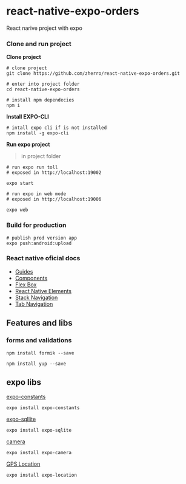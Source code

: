 # react-native-expo-orders

React narive project with expo

### Clone and run project

**Clone project**

```
# clone project
git clone https://github.com/zherro/react-native-expo-orders.git

# enter into project folder
cd react-native-expo-orders

# install npm dependecies
npm i
```

**Install EXPO-CLI**

```
# intall expo cli if is not installed
npm install -g expo-cli
```

**Run expo project**

> in project folder

```
# run expo run toll
# exposed in http://localhost:19002

expo start
```


```
# run expo in web mode
# exposed in http://localhost:19006

expo web
```

### Build for production

```
# publish prod version app
expo push:android:upload
```

### React native oficial docs

- [Guides](https://reactnative.dev/docs/next/getting-started)
- [Components](https://reactnative.dev/docs/next/components-and-apis)
- [Flex Box](https://reactnative.dev/docs/next/flexbox)
- [React Native Elements](https://reactnativeelements.com/docs/3.4.2/getting_started)
- [Stack Navigation](https://reactnavigation.org/docs/stack-navigator/)
- [Tab Navigation](https://reactnavigation.org/docs/bottom-tab-navigator)

## Features and libs

### forms and validations

```
npm install formik --save

npm install yup --save
```

## expo libs

[expo-constants](https://docs.expo.dev/versions/latest/sdk/constants/)

```
expo install expo-constants
```

[expo-sqllite](https://docs.expo.dev/versions/latest/sdk/sqlite/)

```
expo install expo-sqlite
```

[camera](https://docs.expo.dev/versions/v44.0.0/sdk/camera/)

```
expo install expo-camera
```

[GPS Location](https://docs.expo.dev/versions/v44.0.0/sdk/location/)

```
expo install expo-location
```